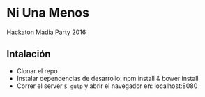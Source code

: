 # Ni Una Menos

Hackaton Madia Party 2016


## Intalación

* Clonar el repo
* Instalar dependencias de desarrollo: npm install & bower install
* Correr el server `$ gulp` y abrir el navegador en: localhost:8080

